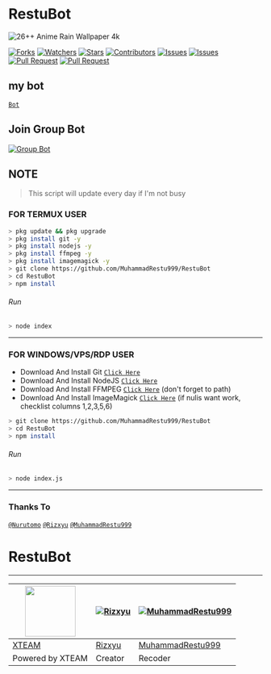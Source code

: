 # RestuBot

![26++ Anime Rain Wallpaper 4k](https://user-images.githubusercontent.com/88314302/131470544-d1ae64d2-b0e3-40cb-a0ea-7a26a073b5d1.jpeg)

<a href="https://github.com/MuhammadRestu999/RestuBot/network/members"><img title="Forks" src="https://img.shields.io/github/forks/Rizxyu/Bot-Rain?label=Forks&color=blue&style=flat-square"></a>
<a href="https://github.com/MuhammadRestu999/RestuBot/watchers"><img title="Watchers" src="https://img.shields.io/github/watchers/Rizxyu/Bot-Rain?label=Watchers&color=green&style=flat-square"></a>
<a href="https://github.com/MuhammadRestu999/RestuBot/stargazers"><img title="Stars" src="https://img.shields.io/github/stars/Rizxyu/Bot-Rain?label=Stars&color=yellow&style=flat-square"></a>
<a href="https://github.com/MuhammadRestu999/RestuBot/graphs/contributors"><img title="Contributors" src="https://img.shields.io/github/contributors/Rizxyu/Bot-Rain?label=Contributors&color=blue&style=flat-square"></a>
<a href="https://github.com/MuhammadRestu999/RestuBot/issues"><img title="Issues" src="https://img.shields.io/github/issues/Rizxyu/Bot-Rain?label=Issues&color=success&style=flat-square"></a>
<a href="https://github.com/MuhammadRestu999/RestuBot/issues?q=is%3Aissue+is%3Aclosed"><img title="Issues" src="https://img.shields.io/github/issues-closed/Rizxyu/Bot-Rain?label=Issues&color=red&style=flat-square"></a>
<a href="https://github.com/MuhammadRestu999/RestuBot/pulls"><img title="Pull Request" src="https://img.shields.io/github/issues-pr/Rizxyu/Bot-Rain?label=PullRequest&color=success&style=flat-square"></a>
<a href="https://github.com/MuhammadRestu999/RestuBot/pulls?q=is%3Apr+is%3Aclosed"><img title="Pull Request" src="https://img.shields.io/github/issues-pr-closed/Rizxyu/Bot-Rain?label=PullRequest&color=red&style=flat-square"></a>
## my bot
[` Bot `](https://wa.me/62857834170291)

## Join Group Bot
[![Group Bot](https://img.shields.io/badge/WhatsApp%20Group-25D366?style=for-the-badge&logo=whatsapp&logoColor=white)](https://chat.whatsapp.com/CkNED9yeZf82XnVMzRMVRU)

## NOTE
> This script will update every day if I'm not busy

### FOR TERMUX USER
```bash
> pkg update && pkg upgrade
> pkg install git -y
> pkg install nodejs -y
> pkg install ffmpeg -y
> pkg install imagemagick -y
> git clone https://github.com/MuhammadRestu999/RestuBot
> cd RestuBot
> npm install
```
###### Run
```bash
> node index
```
---------

### FOR WINDOWS/VPS/RDP USER
* Download And Install Git [`Click Here`](https://git-scm.com/downloads) <br>
* Download And Install NodeJS [`Click Here`](https://nodejs.org/en/download) <br>
* Download And Install FFMPEG [`Click Here`](https://ffmpeg.org/download.html) (don't forget to path) 
* Download And Install ImageMagick [`Click Here`](https://imagemagick.org/script/download.php) (if nulis want work,  checklist columns 1,2,3,5,6) 
```bash
> git clone https://github.com/MuhammadRestu999/RestuBot
> cd RestuBot
> npm install
```
###### Run
```bash
> node index.js
```
--------------

### Thanks To 
[`@Nurutomo`](https://github.com/Nurutomo)
[`@Rizxyu`](https://github.com/Rizxyu)
[`@MuhammadRestu999`](https://github.com/MuhammadRestu999)
# RestuBot

---------

<a href="https://api.xteam.xyz"><img src="https://i.ibb.co/7j0vtwz/xlogo.png" width="100" height="100"></a> | [![Rizxyu](https://github.com/Rizxyu.png?size=100)](https://github.com/Rizxyu) | [![MuhammadRestu999](https://github.com/MuhammadRestu999.png?size=100)](https://github.com/MuhammadRestu999)
----|----|----|
[XTEAM](https://api.xteam.xyz/) | [Rizxyu](https://github.com/Rizxyu) | [MuhammadRestu999](https://github.com/MuhammadRestu999)
Powered by XTEAM | Creator | Recoder
